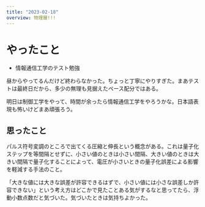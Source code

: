 ```yaml
---
title: "2023-02-18"
overview: 物理層!!!
---
```


# やったこと

- 情報通信工学のテスト勉強

昼からやってるんだけど終わらなかった。ちょっと丁寧にやりすぎた。まあテストは最終日だから、多少の無理も見据えたペース配分ではある。

明日は制御工学をやって、時間が余ったら情報通信工学をやろうかな。日本語表現も怖いけどまあ頑張ろう。

## 思ったこと

パルス符号変調のところで出てくる圧縮と伸長という概念がある。これは量子化ステップを等間隔とせずに、小さい値のときは小さい間隔、大きい値のときは大きい間隔で量子化することによって、電圧が小さいときの量子化誤差による影響を軽減する手法のこと。

「大きな値には大きな誤差が許容できるはずで、小さい値には小さな誤差しか許容できない」という考え方はどこかで見たことある気がするなと思ってたら、浮動小数点数だと気づいた。気づいたときは気持ちよかった。
